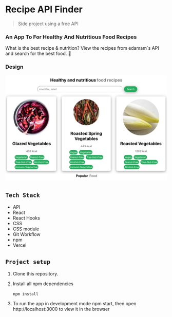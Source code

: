 # Recipe API Finder

> Side project using a free API 

### An App To For Healthy And Nutritious Food Recipes

What is the best recipe & nutrition? View the recipes from edamam´s API and search for the best food. 🥗

### Design

![recipe](src/recipe-design.png)

## `Tech Stack`

- API
- React
- React Hooks
- CSS
- CSS module
- Git Workflow
- npm
- Vercel

## `Project setup`

1. Clone this repository.
2. Install all npm dependencies

   `npm install`

3. To run the app in development mode npm start, then open http://localhost:3000 to view it in the browser

